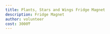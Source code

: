 ```yaml
---
title: Plants, Stars and Wings Fridge Magnet
description: Fridge Magnet
author: volunteer
cost: 3000₸
---
```


